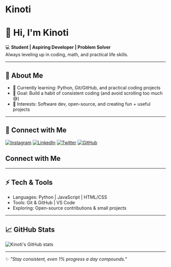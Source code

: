 # Kinoti
# 👋 Hi, I'm Kinoti  

💻 **Student | Aspiring Developer | Problem Solver**  
Always leveling up in coding, math, and practical life skills.  

---

## 🌟 About Me
- 🔭 Currently learning: Python, Git/GitHub, and practical coding projects  
- 🌱 Goal: Build a habit of consistent coding (and avoid scrolling too much 😅)  
- 🎯 Interests: Software dev, open-source, and creating fun + useful projects  

---

## 🔗 Connect with Me
[![Instagram](https://img.shields.io/badge/Instagram-%23E4405F.svg?logo=Instagram&logoColor=white)](https://www.instagram.com/_.k.i.n.o.t.i._?igsh=dXNhd3lqc3RvNTNw)
[![LinkedIn](https://img.shields.io/badge/LinkedIn-%230077B5.svg?style=for-the-badge&logo=linkedin&logoColor=white)](https://www.linkedin.com/in/mark-kinoti-5aa3b72a7/)
[![Twitter](https://img.shields.io/badge/Twitter-%231DA1F2.svg?logo=Twitter&logoColor=white)](https://twitter.com/kinoti_mark)
[![GitHub](https://img.shields.io/badge/GitHub-%23121011.svg?logo=github&logoColor=white)](https://github.com/Kinoti-254)

##  Connect with Me


---

## ⚡ Tech & Tools
- Languages: Python | JavaScript | HTML/CSS  
- Tools: Git & GitHub | VS Code  
- Exploring: Open-source contributions & small projects  

---

## 📈 GitHub Stats
![Kinoti's GitHub stats](https://github-readme-stats.vercel.app/api?username=Kinoti-254&show_icons=true&theme=tokyonight)

---

✨ *"Stay consistent, even 1% progress a day compounds."*
